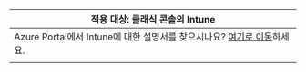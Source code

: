 |적용 대상: 클래식 콘솔의 Intune |
|--|
|Azure Portal에서 Intune에 대한 설명서를 찾으시나요? [여기로 이동](https://docs.microsoft.com/intune/what-is-intune)하세요.|
| |
